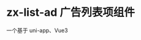 # zx-list-ad 广告列表项组件

一个基于 uni-app、Vue3 <script setup> 语法开发的高兼容性广告列表项组件，适配 H5、小程序、App。可嵌入于 zx-list 组件中，支持多端广告展示，便于灵活插入广告内容。

## ✨ 组件特性
- 支持多端（H5、App、各类小程序）
- 可插入 zx-list 作为广告项
- 支持多种广告参数配置
- 事件丰富，便于扩展
- 不依赖浏览器特有 DOM
- 使用 Vue3 <script setup> 语法

## 📦 属性（Props）
| 属性名   | 类型            | 默认值   | 说明                 |
|----------|----------------|----------|----------------------|
| adpid    | String/Number  | ''       | 广告平台ID           |
| unitId   | String         | ''       | 广告单元ID           |
| appid    | String         | ''       | 应用ID（部分平台用） |
| apid     | String         | ''       | 广告位ID（部分平台） |
| type     | String         | 'feed'   | 广告类型             |
| title    | String         | ''       | 预留标题             |

## 🧲 事件（Events）
| 事件名   | 说明           | 回调参数 |
|----------|----------------|----------|
| error    | 广告加载失败   | event    |
| close    | 广告被关闭     | event    |

## 🧩 插槽（Slots）
- 默认插槽：无

## 🛠️ 平台兼容性
- H5
- App（iOS/Android）
- 微信/支付宝/百度/抖音/QQ/快手等主流小程序（需平台支持广告组件）

## 🚀 基础用法
```vue
<template>
  <zx-list>
    <view v-for="item in list" :key="item.id">{{ item.title }}</view>
    <zx-list-ad adpid="1111111111" />
  </zx-list>
</template>

<script setup>
import zxList from '@/components/zx-list/zx-list.vue'
import zxListAd from '@/components/zx-list-ad/zx-list-ad.vue'
const list = [
  { id: 1, title: '内容1' },
  { id: 2, title: '内容2' }
]
</script>
```

## 🎯 事件用法
```vue
<zx-list-ad adpid="1111111111" @error="onAdError" @close="onAdClose" />
<script setup>
function onAdError(e) {
  // 处理广告加载失败
}
function onAdClose(e) {
  // 处理广告关闭
}
</script>
```

## 💡 注意事项
- 需在支持广告组件的平台使用，部分平台需配置广告位ID。
- 建议配合 zx-list 组件使用，便于统一列表风格。
- 组件已使用 <script setup> 语法，推荐配合 Vue3/uni-app3 项目使用。

---
如需更复杂的广告样式，建议配合自定义插槽或样式扩展。 